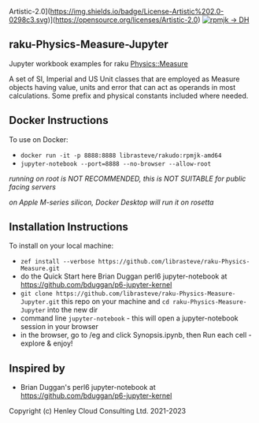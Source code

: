  Artistic-2.0](https://img.shields.io/badge/License-Artistic%202.0-0298c3.svg)](https://opensource.org/licenses/Artistic-2.0)
[![rpmjk -> DH](https://github.com/librasteve/raku-Physics-Measure-Jupyter/actions/workflows/rpmjk-weekly.yaml/badge.svg)](https://github.com/librasteve/raku-Physics-Measure-Jupyter/actions/workflows/rpmjk-weekly.yaml)

## raku-Physics-Measure-Jupyter
Jupyter workbook examples for raku [Physics::Measure](https://github.com/librasteve/raku-Physics-Measure)

A set of SI, Imperial and US Unit classes that are employed as Measure objects having value, units and error that can act as operands in most calculations. Some prefix and physical constants included where needed.

## Docker Instructions
To use on Docker:
- ```docker run -it -p 8888:8888 librasteve/rakudo:rpmjk-amd64```
- ```jupyter-notebook --port=8888 --no-browser --allow-root```

_running on root is NOT RECOMMENDED, this is NOT SUITABLE for public facing servers_

_on Apple M-series silicon, Docker Desktop will run it on rosetta_

## Installation Instructions
To install on your local machine:
- ```zef install --verbose https://github.com/librasteve/raku-Physics-Measure.git```
- do the Quick Start here Brian Duggan perl6 jupyter-notebook at <https://github.com/bduggan/p6-jupyter-kernel>
- ```git clone https://github.com/librasteve/raku-Physics-Measure-Jupyter.git``` this repo on your machine and ```cd raku-Physics-Measure-Jupyter``` into the new dir
- command line ```jupyter-notebook``` - this will open a jupyter-notebook session in your browser
- in the browser, go to /eg and click Synopsis.ipynb, then Run each cell - explore & enjoy!

## Inspired by
* Brian Duggan's perl6 jupyter-notebook at <https://github.com/bduggan/p6-jupyter-kernel>

Copyright (c) Henley Cloud Consulting Ltd. 2021-2023
